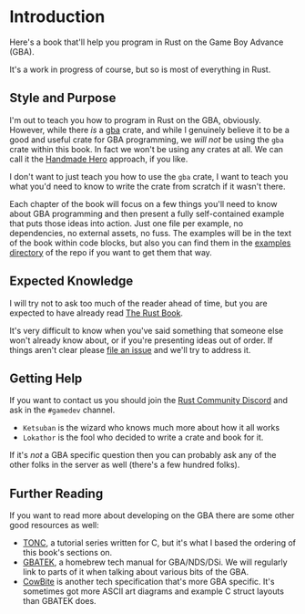 # Introduction

Here's a book that'll help you program in Rust on the Game Boy Advance (GBA).

It's a work in progress of course, but so is most of everything in Rust.

## Style and Purpose

I'm out to teach you how to program in Rust on the GBA, obviously. However,
while there _is_ a [gba](https://github.com/rust-console/gba) crate, and while I
genuinely believe it to be a good and useful crate for GBA programming, we _will
not_ be using the `gba` crate within this book. In fact we won't be using any
crates at all. We can call it the [Handmade Hero](https://handmadehero.org/)
approach, if you like.

I don't want to just teach you how to use the `gba` crate, I want to teach you
what you'd need to know to write the crate from scratch if it wasn't there.

Each chapter of the book will focus on a few things you'll need to know about
GBA programming and then present a fully self-contained example that puts those
ideas into action. Just one file per example, no dependencies, no external
assets, no fuss. The examples will be in the text of the book within code
blocks, but also you can find them in the [examples
directory](https://github.com/rust-console/gba/tree/master/examples) of the repo
if you want to get them that way.

## Expected Knowledge

I will try not to ask too much of the reader ahead of time, but you are expected
to have already read [The Rust Book](https://doc.rust-lang.org/book/).

It's very difficult to know when you've said something that someone else won't
already know about, or if you're presenting ideas out of order. If things aren't
clear please [file an issue](https://github.com/rust-console/gba/issues) and
we'll try to address it.

## Getting Help

If you want to contact us you should join the [Rust Community
Discord](https://discordapp.com/invite/aVESxV8) and ask in the `#gamedev`
channel.

* `Ketsuban` is the wizard who knows much more about how it all works
* `Lokathor` is the fool who decided to write a crate and book for it.

If it's _not_ a GBA specific question then you can probably ask any of the other
folks in the server as well (there's a few hundred folks).

## Further Reading

If you want to read more about developing on the GBA there are some other good
resources as well:

* [TONC](https://www.coranac.com/tonc/text/toc.htm), a tutorial series written
  for C, but it's what I based the ordering of this book's sections on.
* [GBATEK](http://problemkaputt.de/gbatek.htm), a homebrew tech manual for
  GBA/NDS/DSi. We will regularly link to parts of it when talking about various
  bits of the GBA.
* [CowBite](https://www.cs.rit.edu/~tjh8300/CowBite/CowBiteSpec.htm) is another
  tech specification that's more GBA specific. It's sometimes got more ASCII
  art diagrams and example C struct layouts than GBATEK does.
